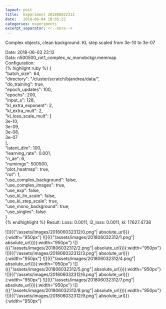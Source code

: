 ```yaml
---
layout: post
title:  Experiment 201806032312
date:   2018-06-04 10:05:22
categories: experiments
excerpt_separator: <!--more-->
---
```

Complex objects, clean background. KL step scaled from 3e-10 to 3e-07  

 <!--more-->
Date: 2018-06-03 23:12  
Data: n500500_rot1_complex_w_monobckgr.memmap  
Configuration:   
{% highlight ruby %}
{  
    "batch_size": 64,   
    "directory": "/cluster/scratch/bjandrea/data/",   
    "do_training": true,   
    "epoch_updates": 100,   
    "epochs": 200,   
    "input_s": 128,   
    "kl_extra_exponent": 2,   
    "kl_extra_mult": 2,   
    "kl_loss_scale_mult": [  
        3e-10,   
        3e-09,   
        3e-08,   
        3e-07  
    ],   
    "latent_dim": 100,   
    "learning_rate": 0.001,   
    "n_ae": 6,   
    "numimgs": 500500,   
    "plot_heatmap": true,   
    "rot": 1,   
    "use_complex_background": false,   
    "use_complex_images": true,   
    "use_exp": false,   
    "use_kl_lin_scale": false,   
    "use_kl_step_scale": true,   
    "use_mono_background": true,   
    "use_singles": false  
}  
{% endhighlight %}
Result: Loss: 0.0011, l2_loss: 0.0011, kl: 17627.4738  

![]({{"/assets/images/201806032312/0.png"| absolute_url}}){:width="950px"}
![]({{"/assets/images/201806032312/1.png"| absolute_url}}){:width="950px"}
![]({{"/assets/images/201806032312/2.png"| absolute_url}}){:width="950px"}
![]({{"/assets/images/201806032312/3.png"| absolute_url}}){:width="950px"}
![]({{"/assets/images/201806032312/4.png"| absolute_url}}){:width="950px"}
![]({{"/assets/images/201806032312/5.png"| absolute_url}}){:width="950px"}
![]({{"/assets/images/201806032312/6.png"| absolute_url}}){:width="950px"}
![]({{"/assets/images/201806032312/7.png"| absolute_url}}){:width="950px"}
![]({{"/assets/images/201806032312/8.png"| absolute_url}}){:width="950px"}
![]({{"/assets/images/201806032312/9.png"| absolute_url}}){:width="950px"}
